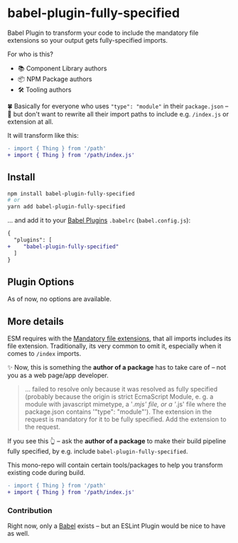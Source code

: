 # babel-plugin-fully-specified

Babel Plugin to transform your code to include the mandatory file extensions so your output gets fully-specified imports.

For who is this?

- 📚 Component Library authors
- 📦 NPM Package authors
- 🛠 Tooling authors

🍀 Basically for everyone who uses `"type": "module"` in their `package.json` – 🌈 but don't want to rewrite all their import paths to include e.g. `/index.js` or extension at all.

It will transform like this:

```diff
- import { Thing } from '/path'
+ import { Thing } from '/path/index.js'
```

## Install

```bash
npm install babel-plugin-fully-specified
# or
yarn add babel-plugin-fully-specified
```

… and add it to your [Babel Plugins](https://babeljs.io/docs/en/plugins/) `.babelrc` (`babel.config.js`):

```diff
{
  "plugins": [
+    "babel-plugin-fully-specified"
  ]
}
```

## Plugin Options

As of now, no options are available.

## More details

ESM requires with the [Mandatory file extensions](https://nodejs.org/api/esm.html#mandatory-file-extensions), that all imports includes its file extension. Traditionally, its very common to omit it, especially when it comes to `/index` imports.

✨ Now, this is something the **author of a package** has to take care of – not you as a web page/app developer.

> ... failed to resolve only because it was resolved as fully specified
> (probably because the origin is strict EcmaScript Module, e. g. a module with javascript mimetype, a '_.mjs' file, or a '_.js' file where the package.json contains '"type": "module"').
> The extension in the request is mandatory for it to be fully specified.
> Add the extension to the request.

If you see this 👆 – ask the **author of a package** to make their build pipeline fully specified, by e.g. include `babel-plugin-fully-specified`.

This mono-repo will contain certain tools/packages to help you transform existing code during build.

```diff
- import { Thing } from '/path'
+ import { Thing } from '/path/index.js'
```

### Contribution

Right now, only a [Babel](https://babeljs.io) exists – but an ESLint Plugin would be nice to have as well.
